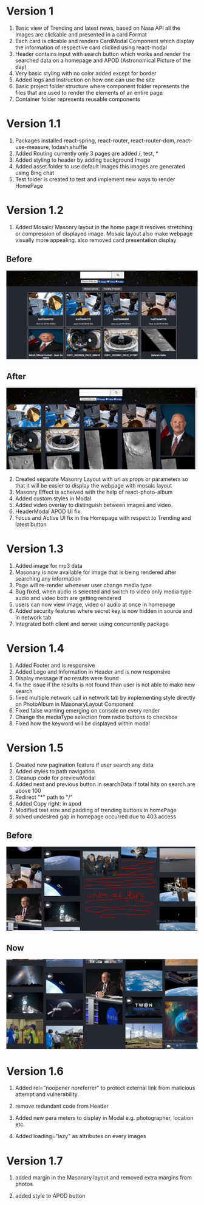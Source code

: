 # Version 1

1. Basic view of Trending and latest news, based on Nasa API all the Images are clickable and presented in a card Format
2. Each card is clicable and renders CardModal Component which display the information of respective card clicked using react-modal
3. Header contains input with search button which works and render the searched data on a homepage and APOD (Astronomical Picture of the day) 
4. Very basic styling with no color added except for border 
5. Added logs and Instruction on how one can use the site 
6. Basic project folder structure where component folder represents the files that are used to render the elements of an entire page 
7. Container folder represents reusable components 

# Version 1.1

1. Packages installed react-spring, react-router, react-router-dom, react-use-measure, lodash.shuffle
2. Added Routing currently only 3 pages are added /, test, *
3. Added styling to header by adding background Image
4. Added asset folder to use default images this images are generated using Bing chat
5. Test folder is created to test and implement new ways to render HomePage

# Version 1.2

1. Added Mosaic/ Masonry layout in the home page it resolves stretching or compression of displayed image. Mosaic layout also make webpage visually more appealing. also removed card presentation display 


## Before 

![Alt text](image.png)

## After

![Alt text](image-1.png)

2. Created separate Masonry Layout with url as props or parameters so that it will be easier to display the webpage with mosaic layout
3. Masonry Effect is acheived with the help of react-photo-album
4. Added custom styles in Modal
5. Added video overlay to distinguish between images and video.
6. HeaderModal APOD UI fix.
7. Focus and Active UI fix in the Homepage with respect to Trending and latest button


# Version 1.3

1. Added image for mp3 data
2. Masonary is now available for image that is being rendered after searching any information
3. Page will re-render whenever user change media type
4. Bug fixed, when audio is selected and switch to video only media type audio and video both are getting rendered
5. users can now view image, video or audio at once in homepage 
6. Added security features where secret key is now hidden in source and in network tab
7. Integrated both client and server using concurrently package

# Version 1.4

1. Added Footer and is responsive
2. Added Logo and Information in Header and is now responsive
3. Display message if no results were found
4. fix the issue if the results is not found than user is not able to make new search
5. fixed multiple network call in network tab by implementing style directly on PhotoAlbum in MasonaryLayout Component
6. Fixed false warning emerging on console on every render
7. Change the mediaType selection from radio buttons to checkbox
8. Fixed how the keyword will be displayed within modal

# Version 1.5

1. Created new pagination feature if user search any data
2. Added styles to path navigation
3. Cleanup code for previewModal
4. Added next and previous button in searchData if total hits on search are above 100
5. Redirect "*" path to "/"  
6. Added Copy right: in apod
7. Modified  text size and padding of trending buttons in homePage
8. solved undesired gap in homepage occurred due to 403 access

## Before
![Alt text](<undesired gaps.PNG>)

## Now
![Alt text](image-2.png)

# Version 1.6

1. Added  rel="noopener noreferrer" to protect external link from malicious attempt and vulnerability.

2. remove redundant code from Header

3. Added new para meters to display in Modal e.g. photographer, location etc.

4. Added loading="lazy" as attributes on every images


# Version 1.7

1. added margin in the Masonary layout and removed extra margins from photos

2. added style to APOD button 
